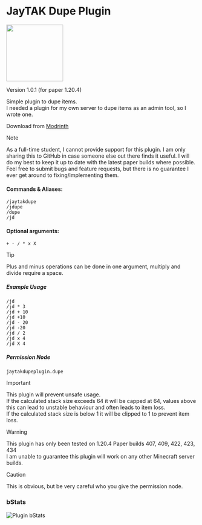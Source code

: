 # JayTAK Dupe Plugin

<img src="https://cdn.modrinth.com/data/6GmjexmT/763a3a8415fa91d680f8d2fee47a58d0210ff097.png" width="150">

Version 1.0.1 (for paper 1.20.4)

Simple plugin to dupe items.<br>
I needed a plugin for my own server to dupe items as an admin tool, so I wrote one.

Download from [Modrinth](https://modrinth.com/plugin/jaytak-dupe)

>[!NOTE]
> As a full-time student, I cannot provide support for this plugin. I am only sharing this to GitHub in case someone else out there finds it useful. I will do my best to keep it up to date with the latest paper builds where possible.<br>
>Feel free to submit bugs and feature requests, but there is no guarantee I ever get around to fixing/implementing them.

#### Commands & Aliases:
```
/jaytakdupe
/jdupe
/dupe
/jd
```

#### Optional arguments:
`+ - / * x X`

> [!TIP]
> Plus and minus operations can be done in one argument, multiply and divide require a space.

##### Example Usage
```
/jd
/jd * 3
/jd + 10
/jd +10
/jd - 20
/jd -20
/jd / 2
/jd x 4
/jd X 4
```

##### Permission Node
`jaytakdupeplugin.dupe`

> [!IMPORTANT]
> This plugin will prevent unsafe usage.<br>
> If the calculated stack size exceeds 64 it will be capped at 64, values above this can lead to unstable behaviour and often leads to item loss.<br>
> If the calculated stack size is below 1 it will be clipped to 1 to prevent item loss.

> [!WARNING]
> This plugin has only been tested on 1.20.4 Paper builds 407, 409, 422, 423, 434<br>
> I am unable to guarantee this plugin will work on any other Minecraft server builds.

> [!CAUTION]
> This is obvious, but be very careful who you give the permission node.


### bStats

![Plugin bStats](https://bstats.org/signatures/bukkit/JayTAK%20Dupe%20Plugin.svg)
